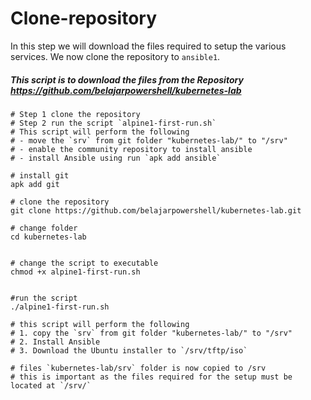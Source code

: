 # Clone-repository

In this step we will download the files required to setup the various services. We now clone the repository to `ansible1`.

#####  This script is to download the files  from the Repository https://github.com/belajarpowershell/kubernetes-lab

```
# Step 1 clone the repository
# Step 2 run the script `alpine1-first-run.sh`
# This script will perform the following
# - move the `srv` from git folder "kubernetes-lab/" to "/srv" 
# - enable the community repository to install ansible
# - install Ansible using run `apk add ansible`

# install git 
apk add git

# clone the repository
git clone https://github.com/belajarpowershell/kubernetes-lab.git

# change folder
cd kubernetes-lab


# change the script to executable
chmod +x alpine1-first-run.sh


#run the script 
./alpine1-first-run.sh

# this script will perform the following
# 1. copy the `srv` from git folder "kubernetes-lab/" to "/srv" 
# 2. Install Ansible
# 3. Download the Ubuntu installer to `/srv/tftp/iso`

# files `kubernetes-lab/srv` folder is now copied to /srv
# this is important as the files required for the setup must be located at `/srv/`

```



